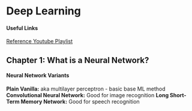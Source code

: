 Deep Learning
===========
#### Useful Links
[Reference Youtube Playlist](https://www.youtube.com/watch?v=aircAruvnKk&list=PLZHQObOWTQDNU6R1_67000Dx_ZCJB-3pi&index=2)

## Chapter 1: What is a Neural Network?

#### Neural Network Variants
**Plain Vanilla:** aka multilayer perceptron - basic base ML method
**Convolutional Neural Network:** Good for image recognition
**Long Short-Term Memory Network:** Good for speech recognition

